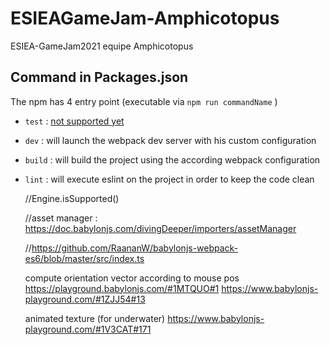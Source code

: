 # ESIEAGameJam-Amphicotopus
ESIEA-GameJam2021 equipe Amphicotopus

## Command in Packages.json
The npm has 4 entry point (executable via `npm run commandName` )
- `test` : [not supported yet](https://www.youtube.com/watch?v=Qaks25zJlcw)
- `dev` : will launch the webpack dev server with his custom configuration
- `build` : will build the project using the according webpack configuration
- `lint` : will execute eslint on the project in order to keep the code clean

    //Engine.isSupported()

    //asset manager : https://doc.babylonjs.com/divingDeeper/importers/assetManager

    //https://github.com/RaananW/babylonjs-webpack-es6/blob/master/src/index.ts


    compute orientation vector according to mouse pos
    https://playground.babylonjs.com/#1MTQUO#1
    https://www.babylonjs-playground.com/#1ZJJ54#13

    animated texture (for underwater)
    https://www.babylonjs-playground.com/#1V3CAT#171